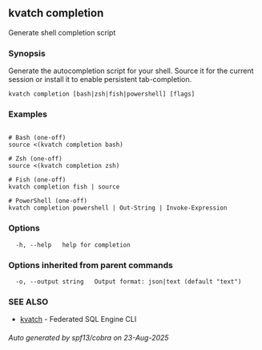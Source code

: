 ## kvatch completion

Generate shell completion script

### Synopsis

Generate the autocompletion script for your shell. Source it for the current session or install it to enable persistent tab-completion.

```
kvatch completion [bash|zsh|fish|powershell] [flags]
```

### Examples

```

# Bash (one-off)
source <(kvatch completion bash)

# Zsh (one-off)
source <(kvatch completion zsh)

# Fish (one-off)
kvatch completion fish | source

# PowerShell (one-off)
kvatch completion powershell | Out-String | Invoke-Expression

```

### Options

```
  -h, --help   help for completion
```

### Options inherited from parent commands

```
  -o, --output string   Output format: json|text (default "text")
```

### SEE ALSO

* [kvatch](kvatch.md)	 - Federated SQL Engine CLI

###### Auto generated by spf13/cobra on 23-Aug-2025
